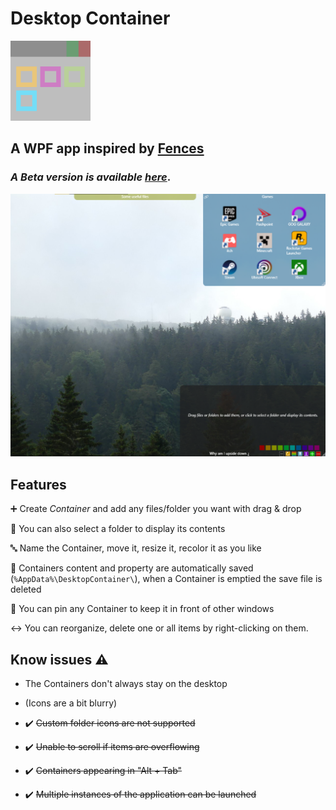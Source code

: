 # Desktop Container
![icone](images/icone.png)
## A WPF app inspired by [Fences](https://www.stardock.com/products/fences/)


### *A Beta version is available [here](https://github.com/SSStuart/Desktop-Container/releases)*.

![icone](images/screenshot.png)

## Features
➕ Create *Container* and add any files/folder you want with drag & drop

🔗 You can also select a folder to display its contents

🔤 Name the Container, move it, resize it, recolor it as you like

💾 Containers content and property are automatically saved (`%AppData%\DesktopContainer\`), when a Container is emptied the save file is deleted

📌 You can pin any Container to keep it in front of other windows

↔️ You can reorganize, delete one or all items by right-clicking on them.

## Know issues ⚠️
- The Containers don't always stay on the desktop
- (Icons are a bit blurry)

- ✔️ ~~Custom folder icons are not supported~~
- ✔️ ~~Unable to scroll if items are overflowing~~
- ✔️ ~~Containers appearing in "Alt + Tab"~~
- ✔️ ~~Multiple instances of the application can be launched~~